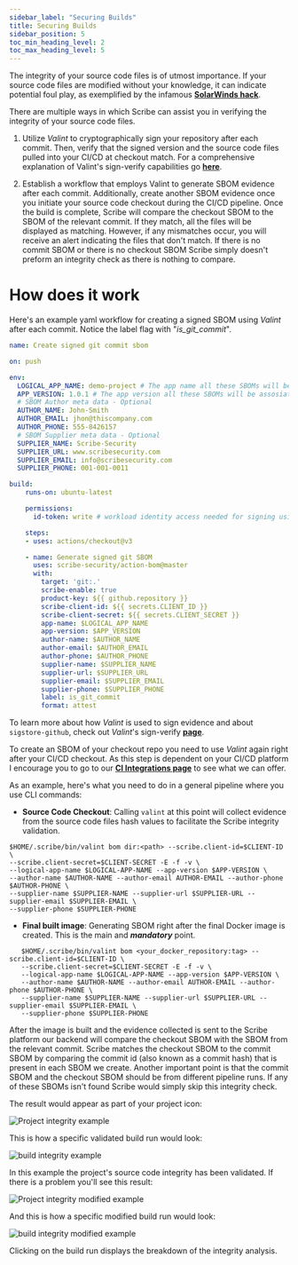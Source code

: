 ```yaml
---
sidebar_label: "Securing Builds"
title: Securing Builds
sidebar_position: 5
toc_min_heading_level: 2
toc_max_heading_level: 5
---
```


The integrity of your source code files is of utmost importance. If your source code files are modified without your knowledge, it can indicate potential foul play, as exemplified by the infamous **[SolarWinds hack](https://www.techtarget.com/whatis/feature/SolarWinds-hack-explained-Everything-you-need-to-know "SolarWinds hack explained")**. 

There are multiple ways in which Scribe can assist you in verifying the integrity of your source code files.

1. Utilize *Valint* to cryptographically sign your repository after each commit. Then, verify that the signed version and the source code files pulled into your CI/CD at checkout match. For a comprehensive explanation of Valint's sign-verify capabilities go **[here](../advanced-guide/standalone-deployment/signVerify "Signing And Verifying Evidence")**. 

2. Establish a workflow that employs Valint to generate SBOM evidence after each commit. Additionally, create another SBOM evidence once you initiate your source code checkout during the CI/CD pipeline. Once the build is complete, Scribe will compare the checkout SBOM to the SBOM of the relevant commit. If they match, all the files will be displayed as matching. However, if any mismatches occur, you will receive an alert indicating the files that don't match. If there is no commit SBOM or there is no checkout SBOM Scribe simply doesn't preform an integrity check as there is nothing to compare. 

# How does it work

Here's an example yaml workflow for creating a signed SBOM using *Valint* after each commit. Notice the label flag with "*is_git_commit*".

```yaml
name: Create signed git commit sbom

on: push

env:
  LOGICAL_APP_NAME: demo-project # The app name all these SBOMs will be assosiated with
  APP_VERSION: 1.0.1 # The app version all these SBOMs will be assosiated with
  # SBOM Author meta data - Optional
  AUTHOR_NAME: John-Smith 
  AUTHOR_EMAIL: jhon@thiscompany.com 
  AUTHOR_PHONE: 555-8426157 
  # SBOM Supplier meta data - Optional
  SUPPLIER_NAME: Scribe-Security 
  SUPPLIER_URL: www.scribesecurity.com 
  SUPPLIER_EMAIL: info@scribesecurity.com
  SUPPLIER_PHONE: 001-001-0011

build:
    runs-on: ubuntu-latest

    permissions:
      id-token: write # workload identity access needed for signing using sigstore-github 

    steps:
    - uses: actions/checkout@v3

    - name: Generate signed git SBOM
      uses: scribe-security/action-bom@master
      with:
        target: 'git:.'
        scribe-enable: true
        product-key: ${{ github.repository }}
        scribe-client-id: ${{ secrets.CLIENT_ID }}
        scribe-client-secret: ${{ secrets.CLIENT_SECRET }}
        app-name: $LOGICAL_APP_NAME
        app-version: $APP_VERSION
        author-name: $AUTHOR_NAME
        author-email: $AUTHOR_EMAIL
        author-phone: $AUTHOR_PHONE
        supplier-name: $SUPPLIER_NAME
        supplier-url: $SUPPLIER_URL
        supplier-email: $SUPPLIER_EMAIL 
        supplier-phone: $SUPPLIER_PHONE
        label: is_git_commit
        format: attest
```

To learn more about how *Valint* is used to sign evidence and about `sigstore-github`, check out *Valint*'s sign-verify **[page](../advanced-guide/standalone-deployment/signVerify "Signing And Verifying Evidence")**.

To create an SBOM of your checkout repo you need to use *Valint* again right after your CI/CD checkout. As this step is dependent on your CI/CD platform I encourage you to go to our **[CI Integrations page](../integrating-scribe/ci-integrations "CI Integrations")** to see what we can offer.

As an example, here's what you need to do in a general pipeline where you use CLI commands:

* **Source Code Checkout**: Calling `valint` at this point will collect evidence from the source code files hash values to facilitate the Scribe integrity validation. 

```
$HOME/.scribe/bin/valint bom dir:<path> --scribe.client-id=$CLIENT-ID \
--scribe.client-secret=$CLIENT-SECRET -E -f -v \ 
--logical-app-name $LOGICAL-APP-NAME --app-version $APP-VERSION \
--author-name $AUTHOR-NAME --author-email AUTHOR-EMAIL --author-phone $AUTHOR-PHONE \
--supplier-name $SUPPLIER-NAME --supplier-url $SUPPLIER-URL --supplier-email $SUPPLIER-EMAIL \ 
--supplier-phone $SUPPLIER-PHONE
```

* **Final built image**: Generating SBOM right after the final Docker image is created. This is the main and ___mandatory___ point.  
```
   $HOME/.scribe/bin/valint bom <your_docker_repository:tag> --scribe.client-id=$CLIENT-ID \
   --scribe.client-secret=$CLIENT-SECRET -E -f -v \ 
   --logical-app-name $LOGICAL-APP-NAME --app-version $APP-VERSION \
   --author-name $AUTHOR-NAME --author-email AUTHOR-EMAIL --author-phone $AUTHOR-PHONE \
   --supplier-name $SUPPLIER-NAME --supplier-url $SUPPLIER-URL --supplier-email $SUPPLIER-EMAIL \ 
   --supplier-phone $SUPPLIER-PHONE   
```

After the image is built and the evidence collected is sent to the Scribe platform our backend will compare the checkout SBOM with the SBOM from the relevant commit. Scribe matches the checkout SBOM to the commit SBOM by comparing the commit id (also known as a commit hash) that is present in each SBOM we create. Another important point is that the commit SBOM and the checkout SBOM should be from different pipeline runs. If any of these SBOMs isn't found Scribe would simply skip this integrity check.

The result would appear as part of your project icon:

<!-- <img src='../../../img/ci/integrity.jpg' alt='Project integrity example'/> -->
<img src='../../../img/ci/integrity-validated-1.jpg' alt='Project integrity example'/>

This is how a specific validated build run would look:

<img src='../../../img/ci/integrity-validated-3.jpg' alt='build integrity example'/>

In this example the project's source code integrity has been validated. If there is a problem you'll see this result:

<img src='../../../img/ci/integrity-modified-1.jpg' alt='Project integrity modified example'/>

And this is how a specific modified build run would look:

<img src='../../../img/ci/integrity-modified-2.jpg' alt='build integrity modified example'/>

Clicking on the build run displays the breakdown of the integrity analysis.



